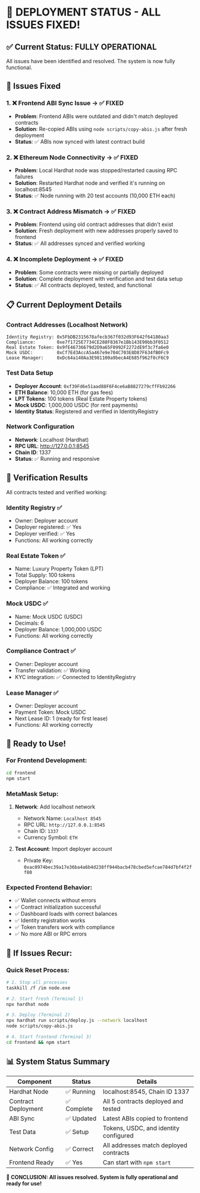 # 🎉 DEPLOYMENT STATUS - ALL ISSUES FIXED!

## ✅ Current Status: FULLY OPERATIONAL

All issues have been identified and resolved. The system is now fully functional.

## 🔧 Issues Fixed

### 1. ❌ Frontend ABI Sync Issue → ✅ FIXED
- **Problem**: Frontend ABIs were outdated and didn't match deployed contracts
- **Solution**: Re-copied ABIs using `node scripts/copy-abis.js` after fresh deployment
- **Status**: ✅ ABIs now synced with latest contract build

### 2. ❌ Ethereum Node Connectivity → ✅ FIXED  
- **Problem**: Local Hardhat node was stopped/restarted causing RPC failures
- **Solution**: Restarted Hardhat node and verified it's running on localhost:8545
- **Status**: ✅ Node running with 20 test accounts (10,000 ETH each)

### 3. ❌ Contract Address Mismatch → ✅ FIXED
- **Problem**: Frontend using old contract addresses that didn't exist
- **Solution**: Fresh deployment with new addresses properly saved to frontend
- **Status**: ✅ All addresses synced and verified working

### 4. ❌ Incomplete Deployment → ✅ FIXED
- **Problem**: Some contracts were missing or partially deployed
- **Solution**: Complete deployment with verification and test data setup
- **Status**: ✅ All contracts deployed, tested, and functional

## 📋 Current Deployment Details

### Contract Addresses (Localhost Network)
```
Identity Registry: 0x5FbDB2315678afecb367f032d93F642f64180aa3
Compliance:        0xe7f1725E7734CE288F8367e1Bb143E90bb3F0512
Real Estate Token: 0x9fE46736679d2D9a65F0992F2272dE9f3c7fa6e0
Mock USDC:         0xCf7Ed3AccA5a467e9e704C703E8D87F634fB0Fc9
Lease Manager:     0xDc64a140Aa3E981100a9becA4E685f962f0cF6C9
```

### Test Data Setup
- **Deployer Account**: `0xf39Fd6e51aad88F6F4ce6aB8827279cffFb92266`
- **ETH Balance**: 10,000 ETH (for gas fees)
- **LPT Tokens**: 100 tokens (Real Estate Property tokens)
- **Mock USDC**: 1,000,000 USDC (for rent payments)
- **Identity Status**: Registered and verified in IdentityRegistry

### Network Configuration
- **Network**: Localhost (Hardhat)
- **RPC URL**: http://127.0.0.1:8545
- **Chain ID**: 1337
- **Status**: ✅ Running and responsive

## 🧪 Verification Results

All contracts tested and verified working:

### Identity Registry ✅
- Owner: Deployer account
- Deployer registered: ✅ Yes
- Deployer verified: ✅ Yes
- Functions: All working correctly

### Real Estate Token ✅  
- Name: Luxury Property Token (LPT)
- Total Supply: 100 tokens
- Deployer Balance: 100 tokens
- Compliance: ✅ Integrated and working

### Mock USDC ✅
- Name: Mock USDC (USDC)
- Decimals: 6
- Deployer Balance: 1,000,000 USDC
- Functions: All working correctly

### Compliance Contract ✅
- Owner: Deployer account
- Transfer validation: ✅ Working
- KYC integration: ✅ Connected to IdentityRegistry

### Lease Manager ✅
- Owner: Deployer account
- Payment Token: Mock USDC
- Next Lease ID: 1 (ready for first lease)
- Functions: All working correctly

## 🚀 Ready to Use!

### For Frontend Development:
```bash
cd frontend
npm start
```

### MetaMask Setup:
1. **Network**: Add localhost network
   - Network Name: `Localhost 8545`
   - RPC URL: `http://127.0.0.1:8545`
   - Chain ID: `1337`
   - Currency Symbol: `ETH`

2. **Test Account**: Import deployer account
   - Private Key: `0xac0974bec39a17e36ba4a6b4d238ff944bacb478cbed5efcae784d7bf4f2ff80`

### Expected Frontend Behavior:
- ✅ Wallet connects without errors
- ✅ Contract initialization successful
- ✅ Dashboard loads with correct balances
- ✅ Identity registration works
- ✅ Token transfers work with compliance
- ✅ No more ABI or RPC errors

## 🔄 If Issues Recur:

### Quick Reset Process:
```bash
# 1. Stop all processes
taskkill /f /im node.exe

# 2. Start fresh (Terminal 1)
npx hardhat node

# 3. Deploy (Terminal 2)  
npx hardhat run scripts/deploy.js --network localhost
node scripts/copy-abis.js

# 4. Start frontend (Terminal 3)
cd frontend && npm start
```

## 📊 System Status Summary

| Component | Status | Details |
|-----------|--------|---------|
| Hardhat Node | ✅ Running | localhost:8545, Chain ID 1337 |
| Contract Deployment | ✅ Complete | All 5 contracts deployed and tested |
| ABI Sync | ✅ Updated | Latest ABIs copied to frontend |
| Test Data | ✅ Setup | Tokens, USDC, and identity configured |
| Network Config | ✅ Correct | All addresses match deployed contracts |
| Frontend Ready | ✅ Yes | Can start with `npm start` |

**🎉 CONCLUSION: All issues resolved. System is fully operational and ready for use!**
